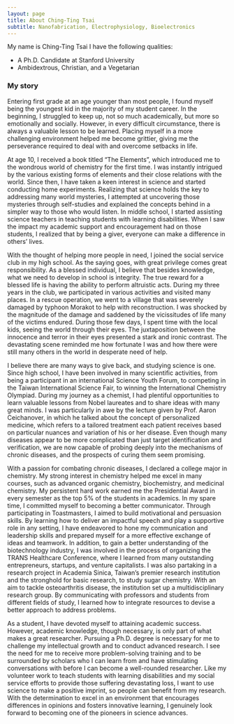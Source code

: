 ```yaml
---
layout: page
title: About Ching-Ting Tsai
subtitle: Nanofabrication, Electrophysiology, Bioelectronics
---
```


My name is Ching-Ting Tsai I have the following qualities:

- A Ph.D. Candidate at Stanford University
- Ambidextrous, Christian, and a Vegetarian
 

### My story

Entering first grade at an age younger than most people, I found myself being the youngest kid in the majority of my student career. In the beginning, I struggled to keep up, not so much academically, but more so emotionally and socially. However, in every difficult circumstance, there is always a valuable lesson to be learned. Placing myself in a more challenging environment helped me become grittier, giving me the perseverance required to deal with and overcome setbacks in life. 

At age 10, I received a book titled “The Elements”, which introduced me to the wondrous world of chemistry for the first time. I was instantly intrigued by the various existing forms of elements and their close relations with the world. Since then, I have taken a keen interest in science and started conducting home experiments. Realizing that science holds the key to addressing many world mysteries, I attempted at uncovering those mysteries through self-studies and explained the concepts behind in a simpler way to those who would listen. In middle school, I started assisting science teachers in teaching students with learning disabilities. When I saw the impact my academic support and encouragement had on those students, I realized that by being a giver, everyone can make a difference in others’ lives.

With the thought of helping more people in need, I joined the social service club in my high school. As the saying goes, with great privilege comes great responsibility. As a blessed individual, I believe that besides knowledge, what we need to develop in school is integrity. The true reward for a blessed life is having the ability to perform altruistic acts. During my three years in the club, we participated in various activities and visited many places. In a rescue operation, we went to a village that was severely damaged by typhoon Morakot to help with reconstruction. I was shocked by the magnitude of the damage and saddened by the vicissitudes of life many of the victims endured. During those few days, I spent time with the local kids, seeing the world through their eyes. The juxtaposition between the innocence and terror in their eyes presented a stark and ironic contrast. The devastating scene reminded me how fortunate I was and how there were still many others in the world in desperate need of help. 

I believe there are many ways to give back, and studying science is one. Since high school, I have been involved in many scientific activities, from being a participant in an international Science Youth Forum, to competing in the Taiwan International Science Fair, to winning the International Chemistry Olympiad. During my journey as a chemist, I had plentiful opportunities to learn valuable lessons from Nobel laureates and to share ideas with many great minds. I was particularly in awe by the lecture given by Prof. Aaron Ceichanover, in which he talked about the concept of personalized medicine, which refers to a tailored treatment each patient receives based on particular nuances and variation of his or her disease. Even though many diseases appear to be more complicated than just target identification and verification, we are now capable of probing deeply into the mechanisms of chronic diseases, and the prospects of curing them seem promising. 

With a passion for combating chronic diseases, I declared a college major in chemistry. My strong interest in chemistry helped me excel in many courses, such as advanced organic chemistry, biochemistry, and medicinal chemistry. My persistent hard work earned me the Presidential Award in every semester as the top 5% of the students in academics. In my spare time, I committed myself to becoming a better communicator. Through participating in Toastmasters, I aimed to build motivational and persuasion skills. By learning how to deliver an impactful speech and play a supportive role in any setting, I have endeavored to hone my communication and leadership skills and prepared myself for a more effective exchange of ideas and teamwork. In addition, to gain a better understanding of the biotechnology industry, I was involved in the process of organizing the TRANS Healthcare Conference, where I learned from many outstanding entrepreneurs, startups, and venture capitalists. I was also partaking in a research project in Academia Sinica, Taiwan’s premier research institution and the stronghold for basic research, to study sugar chemistry. With an aim to tackle osteoarthritis disease, the institution set up a multidisciplinary research group. By communicating with professors and students from different fields of study, I learned how to integrate resources to devise a better approach to address problems. 

As a student, I have devoted myself to attaining academic success. However, academic knowledge, though necessary, is only part of what makes a great researcher. Pursuing a Ph.D. degree is necessary for me to challenge my intellectual growth and to conduct advanced research. I see the need for me to receive more problem-solving training and to be surrounded by scholars who I can learn from and have stimulating conversations with before I can become a well-rounded researcher. Like my volunteer work to teach students with learning disabilities and my social service efforts to provide those suffering devastating loss, I want to use science to make a positive imprint, so people can benefit from my research. With the determination to excel in an environment that encourages differences in opinions and fosters innovative learning, I genuinely look forward to becoming one of the pioneers in science advances.
